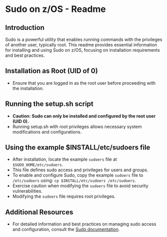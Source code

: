 # Sudo on z/OS - Readme

## Introduction
Sudo is a powerful utility that enables running commands with the privileges of another user, typically root. This readme provides essential information for installing and using Sudo on z/OS, focusing on installation requirements and best practices.

## Installation as Root (UID of 0)
- Ensure that you are logged in as the root user before proceeding with the installation.

## Running the setup.sh script
- **Caution: Sudo can only be installed and configured by the root user (UID 0).**
- Running setup.sh with root privileges allows necessary system modifications and configurations.

## Using the example $INSTALL/etc/sudoers file
- After installation, locate the example `sudoers` file at `$SUDO_HOME/etc/sudoers`.
- This file defines sudo access and privileges for users and groups.
- To enable and configure Sudo, copy the example `sudoers` file to `/etc/sudoers` using: `cp $INSTALL/etc/sudoers /etc/sudoers`.
- Exercise caution when modifying the `sudoers` file to avoid security vulnerabilities.
- Modifying the `sudoers` file requires root privileges.

## Additional Resources
- For detailed information and best practices on managing sudo access and configuration, consult the [Sudo documentation](https://www.sudo.ws/releases/stable/#1.9.13p3).
